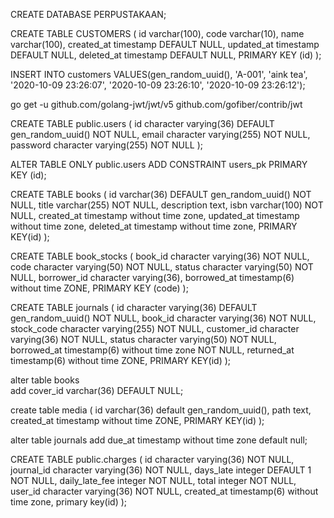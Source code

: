 CREATE DATABASE PERPUSTAKAAN;

CREATE TABLE CUSTOMERS
(
id varchar(100),
code varchar(10),
name varchar(100),
created_at timestamp DEFAULT NULL,
updated_at timestamp DEFAULT NULL,
deleted_at timestamp DEFAULT NULL,
PRIMARY KEY (id)
);

INSERT INTO customers VALUES(gen_random_uuid(), 'A-001', 'aink tea', '2020-10-09 23:26:07', '2020-10-09 23:26:10', '2020-10-09 23:26:12');

go get -u github.com/golang-jwt/jwt/v5 github.com/gofiber/contrib/jwt

CREATE TABLE public.users (
id character varying(36) DEFAULT gen_random_uuid() NOT NULL,
email character varying(255) NOT NULL,
password character varying(255) NOT NULL
);

ALTER TABLE ONLY public.users
ADD CONSTRAINT users_pk PRIMARY KEY (id);

CREATE TABLE books
(
id varchar(36) DEFAULT gen_random_uuid() NOT NULL,
title varchar(255) NOT NULL,
description text,
isbn varchar(100) NOT NULL,
created_at timestamp without time zone,
updated_at timestamp without time zone,
deleted_at timestamp without time zone,
PRIMARY KEY(id)
);

CREATE TABLE book_stocks (
book_id character varying(36) NOT NULL,
code character varying(50) NOT NULL,
status character varying(50) NOT NULL,
borrower_id character varying(36),
borrowed_at timestamp(6) without time ZONE,
PRIMARY KEY (code)
);

CREATE TABLE journals (
id character varying(36) DEFAULT gen_random_uuid() NOT NULL,
book_id character varying(36) NOT NULL,
stock_code character varying(255) NOT NULL,
customer_id character varying(36) NOT NULL,
status character varying(50) NOT NULL,
borrowed_at timestamp(6) without time zone NOT NULL,
returned_at timestamp(6) without time ZONE,
PRIMARY KEY(id)
);

alter table books  
add cover_id varchar(36) DEFAULT NULL;

create table media
(
id varchar(36) default gen_random_uuid(),
path text,
created_at timestamp without time ZONE,
PRIMARY KEY(id)
);

alter table journals
add due_at timestamp without time zone default null;

CREATE TABLE public.charges (
    id character varying(36) NOT NULL,
    journal_id character varying(36) NOT NULL,
    days_late integer DEFAULT 1 NOT NULL,
    daily_late_fee integer NOT NULL,
    total integer NOT NULL,
    user_id character varying(36) NOT NULL,
    created_at timestamp(6) without time zone,
    primary key(id)
);